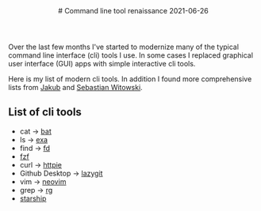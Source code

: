 <header>
# Command line tool renaissance
<time class="article-date" date="2021-06-26">2021-06-26</time>
</header>

Over the last few months I've started to modernize many of the typical command
line interface (cli) tools I use. In some cases I replaced graphical user
interface (GUI) apps with simple interactive cli tools.

Here is my list of modern cli tools.
In addition I found more comprehensive lists from
[Jakub](https://zaiste.net/posts/shell-commands-rust/)
and [Sebastian Witowski](https://switowski.com/blog/favorite-cli-tools).

## List of cli tools

- cat -> [bat](https://github.com/sharkdp/bat) 
- ls -> [exa](https://github.com/ogham/exa) 
- find -> [fd](https://github.com/sharkdp/fd) 
- [fzf](https://github.com/junegunn/fzf) 
- curl -> [httpie](https://httpie.io) 
- Github Desktop -> [lazygit](https://github.com/jesseduffield/lazygit) 
- vim -> [neovim](https://neovim.io) 
- grep -> [rg](https://github.com/BurntSushi/ripgrep) 
- [starship](https://starship.rs/guide/) 
